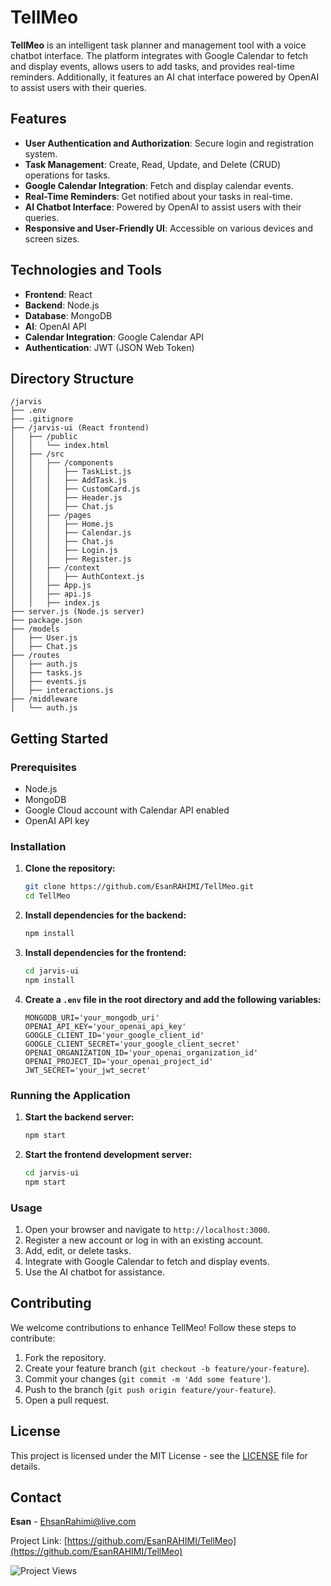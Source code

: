 # TellMeo

**TellMeo** is an intelligent task planner and management tool with a voice chatbot interface. The platform integrates with Google Calendar to fetch and display events, allows users to add tasks, and provides real-time reminders. Additionally, it features an AI chat interface powered by OpenAI to assist users with their queries.

## Features

- **User Authentication and Authorization**: Secure login and registration system.
- **Task Management**: Create, Read, Update, and Delete (CRUD) operations for tasks.
- **Google Calendar Integration**: Fetch and display calendar events.
- **Real-Time Reminders**: Get notified about your tasks in real-time.
- **AI Chatbot Interface**: Powered by OpenAI to assist users with their queries.
- **Responsive and User-Friendly UI**: Accessible on various devices and screen sizes.

## Technologies and Tools

- **Frontend**: React
- **Backend**: Node.js
- **Database**: MongoDB
- **AI**: OpenAI API
- **Calendar Integration**: Google Calendar API
- **Authentication**: JWT (JSON Web Token)

## Directory Structure

```
/jarvis
├── .env
├── .gitignore
├── /jarvis-ui (React frontend)
│   ├── /public
│   │   └── index.html
│   ├── /src
│   │   ├── /components
│   │   │   ├── TaskList.js
│   │   │   ├── AddTask.js
│   │   │   ├── CustomCard.js
│   │   │   ├── Header.js
│   │   │   ├── Chat.js
│   │   ├── /pages
│   │   │   ├── Home.js
│   │   │   ├── Calendar.js
│   │   │   ├── Chat.js
│   │   │   ├── Login.js
│   │   │   ├── Register.js
│   │   ├── /context
│   │   │   ├── AuthContext.js
│   │   ├── App.js
│   │   ├── api.js
│   │   ├── index.js
├── server.js (Node.js server)
├── package.json
├── /models
│   ├── User.js
│   ├── Chat.js
├── /routes
│   ├── auth.js
│   ├── tasks.js
│   ├── events.js
│   ├── interactions.js
├── /middleware
│   └── auth.js
```


## Getting Started

### Prerequisites

- Node.js
- MongoDB
- Google Cloud account with Calendar API enabled
- OpenAI API key

### Installation

1. **Clone the repository:**

    ```bash
    git clone https://github.com/EsanRAHIMI/TellMeo.git
    cd TellMeo
    ```

2. **Install dependencies for the backend:**

    ```bash
    npm install
    ```

3. **Install dependencies for the frontend:**

    ```bash
    cd jarvis-ui
    npm install
    ```

4. **Create a `.env` file in the root directory and add the following variables:**

    ```plaintext
    MONGODB_URI='your_mongodb_uri'
    OPENAI_API_KEY='your_openai_api_key'
    GOOGLE_CLIENT_ID='your_google_client_id'
    GOOGLE_CLIENT_SECRET='your_google_client_secret'
    OPENAI_ORGANIZATION_ID='your_openai_organization_id'
    OPENAI_PROJECT_ID='your_openai_project_id'
    JWT_SECRET='your_jwt_secret'
    ```

### Running the Application

1. **Start the backend server:**

    ```bash
    npm start
    ```

2. **Start the frontend development server:**

    ```bash
    cd jarvis-ui
    npm start
    ```

### Usage

1. Open your browser and navigate to `http://localhost:3000`.
2. Register a new account or log in with an existing account.
3. Add, edit, or delete tasks.
4. Integrate with Google Calendar to fetch and display events.
5. Use the AI chatbot for assistance.

## Contributing

We welcome contributions to enhance TellMeo! Follow these steps to contribute:

1. Fork the repository.
2. Create your feature branch (`git checkout -b feature/your-feature`).
3. Commit your changes (`git commit -m 'Add some feature'`).
4. Push to the branch (`git push origin feature/your-feature`).
5. Open a pull request.

## License

This project is licensed under the MIT License - see the [LICENSE](LICENSE) file for details.

## Contact

**Esan** - EhsanRahimi@live.com

Project Link: [https://github.com/EsanRAHIMI/TellMeo](https://github.com/EsanRAHIMI/TellMeo)

![Project Views](https://komarev.com/ghpvc/?username=EsanRAHIMI&label=Project%20Views&color=blueviolet&style=flat-square)
